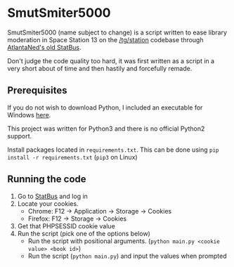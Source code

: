# SmutSmiter5000

SmutSmiter5000 (name subject to change) is a script written to ease library moderation in Space Station 13 on the [/tg/station](https://github.com/tgstation/tgstation) codebase through [AtlantaNed's old StatBus](https://github.com/nfreader/slimbus).

Don't judge the code quality too hard, it was first written as a script in a very short about of time and then hastily and forcefully remade.

## Prerequisites

If you do not wish to download Python, I included an executable for Windows [here](https://github.com/RigglePrime/smutsmiter5000/releases).

This project was written for Python3 and there is no official Python2 support.

Install packages located in `requirements.txt`. This can be done using `pip install -r requirements.txt` (`pip3` on Linux)

## Running the code

1. Go to [StatBus](https://sb.atlantaned.space/) and log in
2. Locate your cookies.
    - Chrome: F12 -> Application -> Storage -> Cookies
    - Firefox: F12 -> Storage -> Cookies
3. Get that PHPSESSID cookie value
4. Run the script (pick one of the options below)
    - Run the script with positional arguments. (`python main.py <cookie value> <book id>`)
    - Run the script (`python main.py`) and input the values when prompted
